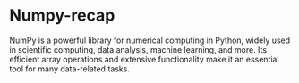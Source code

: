 # Numpy-recap
NumPy is a powerful library for numerical computing in Python, widely used in scientific computing, data analysis, machine learning, and more. Its efficient array operations and extensive functionality make it an essential tool for many data-related tasks.

